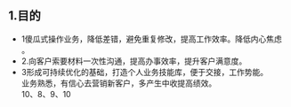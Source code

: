 ##   1.目的
- 1傻瓜式操作业务，降低差错，避免重复修改，提高工作效率。降低内心焦虑 。 
- 2.向客户索要材料一次性沟通，提高办事效率，提升客户满意度。     
- 3形成可持续优化的基础，打造个人业务技能库，便于交接，工作势能。    
业务熟悉，有信心去营销新客户，多产生中收提高绩效。   
10、8、9、10          
